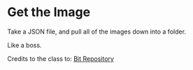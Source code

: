 Get the Image
=========

Take a JSON file, and pull all of the images down into a folder. 

Like a boss.

Credits to the class to: 
[Bit Repository](http://www.bitrepository.com/web-programming/php/download-image.html)
